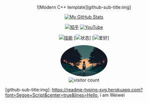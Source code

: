 <div id="title" align="center">

  <!-- 动态打字标题 -->
  ![Modern C++ template][github-sub-title:img]

  <!-- GitHub 统计卡片 -->
  [![My GitHub Stats](https://github-readme-stats.vercel.app/api?username=Weiwei-wm&show_icons=true&theme=tokyonight)](https://github.com/Weiwei-wm)

  <!-- 社交徽章 -->
  [![知乎](https://img.shields.io/badge/知乎-你的ID-blue)](https://www.zhihu.com/people/你的知乎ID)
  [![YouTube](https://img.shields.io/badge/YouTube-频道-red)](https://www.youtube.com/@你的频道)

  <!-- 技能/兴趣标签 -->
  [![技能](https://img.shields.io/badge/技能-C%2B%2B-blue)](https://learn.microsoft.com/zh-cn/cpp/)
  [![状态](https://img.shields.io/badge/状态-持续学习-orange)]
  [![爱好](https://img.shields.io/badge/爱好-阅读-green)]

</div>

<!-- 头像 -->
<div align="center">
  <img src="https://raw.githubusercontent.com/Weiwei-wm/Weiwei-wm/main/image/background.jpg" width="150" alt="头像" style="border-radius:50%;">
</div>

<!-- 访客计数器 -->
<div align="center">
  <img src="https://profile-counter.glitch.me/Weiwei-wm/count.svg" alt="visitor count" />
</div>

<!-- 动态标题链接 -->
[github-sub-title:img]: https://readme-typing-svg.herokuapp.com?font=Segoe+Script&center=true&lines=Hello, i am Weiwei
